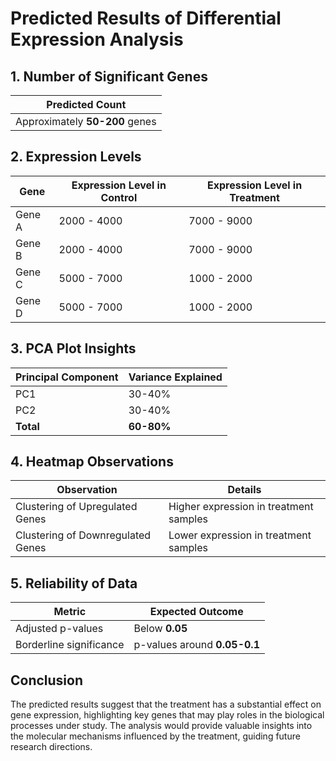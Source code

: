 # Predicted Results of Differential Expression Analysis

## 1. Number of Significant Genes
| **Predicted Count** |
|----------------------|
| Approximately **50-200** genes |

## 2. Expression Levels

| **Gene**   | **Expression Level in Control** | **Expression Level in Treatment** |
|------------|----------------------------------|-----------------------------------|
| Gene A    | 2000 - 4000                     | 7000 - 9000                       |
| Gene B    | 2000 - 4000                     | 7000 - 9000                       |
| Gene C    | 5000 - 7000                     | 1000 - 2000                       |
| Gene D    | 5000 - 7000                     | 1000 - 2000                       |

## 3. PCA Plot Insights

| **Principal Component** | **Variance Explained** |
|-------------------------|------------------------|
| PC1                     | 30-40%                 |
| PC2                     | 30-40%                 |
| **Total**               | **60-80%**             |

## 4. Heatmap Observations
| **Observation**                         | **Details**                               |
|-----------------------------------------|-------------------------------------------|
| Clustering of Upregulated Genes         | Higher expression in treatment samples     |
| Clustering of Downregulated Genes       | Lower expression in treatment samples      |

## 5. Reliability of Data

| **Metric**                     | **Expected Outcome**         |
|--------------------------------|------------------------------|
| Adjusted p-values              | Below **0.05**               |
| Borderline significance         | p-values around **0.05-0.1** |

## Conclusion
The predicted results suggest that the treatment has a substantial effect on gene expression, highlighting key genes that may play roles in the biological processes under study. The analysis would provide valuable insights into the molecular mechanisms influenced by the treatment, guiding future research directions.

